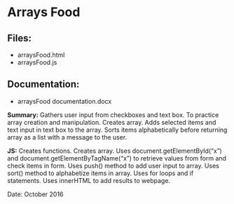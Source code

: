 # Arrays Food

## Files:  
* arraysFood.html
* arraysFood.js

## Documentation:  
* arraysFood documentation.docx

**Summary:** Gathers user input from checkboxes and text box. To practice array creation and manipulation. Creates array. Adds selected items and text input in text box to the array. Sorts items alphabetically before returning array as a list with a message to the user.  

**JS:** Creates functions. Creates array. Uses document.getElementById(“x”) and document.getElementByTagName(“x”) to retrieve values from form and check items in form. Uses push() method to add user input to array. Uses sort() method to alphabetize items in array. Uses for loops and if statements. Uses innerHTML to add results to webpage.

Date: October 2016